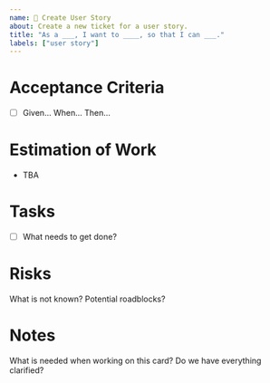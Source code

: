 ```yaml
---
name: 🧚 Create User Story
about: Create a new ticket for a user story.
title: "As a ___, I want to ____, so that I can ___."
labels: ["user story"]
---
```


# Acceptance Criteria
- [ ] Given... When... Then...

# Estimation of Work
- TBA

# Tasks
- [ ] What needs to get done?

# Risks
What is not known? Potential roadblocks?

# Notes
What is needed when working on this card? Do we have everything clarified?